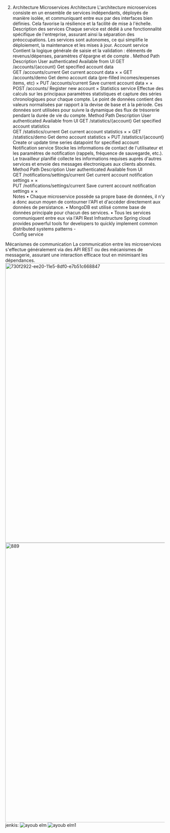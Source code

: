 2. Architecture Microservices
Architecture
L'architecture microservices consiste en un ensemble de services indépendants, déployés de manière isolée, et communiquant entre eux par des interfaces bien définies. Cela favorise la résilience et la facilité de mise à l'échelle.
Description des services
Chaque service est dédié à une fonctionnalité spécifique de l'entreprise, assurant ainsi la séparation des préoccupations. Les services sont autonomes, ce qui simplifie le déploiement, la maintenance et les mises à jour.
Account service
Contient la logique générale de saisie et la validation : éléments de revenus/dépenses, paramètres d'épargne et de compte
.
Method	Path	Description	User authenticated	Available from UI
GET	/accounts/{account}	Get specified account data		
GET	/accounts/current	Get current account data	×	×
GET	/accounts/demo	Get demo account data (pre-filled incomes/expenses items, etc)		×
PUT	/accounts/current	Save current account data	×	×
POST	/accounts/	Register new account		×
Statistics service
Effectue des calculs sur les principaux paramètres statistiques et capture des séries chronologiques pour chaque compte. Le point de données contient des valeurs normalisées par rapport à la devise de base et à la période. Ces données sont utilisées pour suivre la dynamique des flux de trésorerie pendant la durée de vie du compte.
Method	Path	Description	User authenticated	Available from UI
GET	/statistics/{account}	Get specified account statistics		
GET	/statistics/current	Get current account statistics	×	×
GET	/statistics/demo	Get demo account statistics		×
PUT	/statistics/{account}	Create or update time series datapoint for specified account		
Notification service
Stocke les informations de contact de l'utilisateur et les paramètres de notification (rappels, fréquence de sauvegarde, etc.). Le travailleur planifié collecte les informations requises auprès d'autres services et envoie des messages électroniques aux clients abonnés.
Method	Path	Description	User authenticated	Available from UI	
GET	/notifications/settings/current	Get current account notification settings	×	×	
PUT	/notifications/settings/current	Save current account notification settings	×	×	
Notes
• Chaque microservice possède sa propre base de données, il n'y a donc aucun moyen de contourner l'API et d'accéder directement aux données de persistance.
• MongoDB est utilisé comme base de données principale pour chacun des services.
• Tous les services communiquent entre eux via l'API Rest
Infrastructure
Spring cloud provides powerful tools for developers to quickly implement common distributed systems patterns -  
Config service

Mécanismes de communication
La communication entre les microservices s'effectue généralement via des API REST ou des mécanismes de messagerie, assurant une interaction efficace tout en minimisant les dépendances.
 <img width="880" alt="730f2922-ee20-11e5-8df0-e7b51c668847" src="https://github.com/Ayoubelmaghraoui/app-microservise-with-jenkis/assets/122055457/c1bae105-0d67-4a2a-aa80-89cbf06b1215">
<img width="880" alt="889" src="https://github.com/Ayoubelmaghraoui/app-microservise-with-jenkis/assets/122055457/7106ab87-0dee-4c23-a1ad-d22084c9d12b">
jenkis:
![ayoub elm](https://github.com/Ayoubelmaghraoui/app-microservise-with-jenkis/assets/122055457/cbc53a2d-2e20-48a7-9b9e-3224b753451a)
![ayoub elm1](https://github.com/Ayoubelmaghraoui/app-microservise-with-jenkis/assets/122055457/023cbbec-2daf-4c5d-a43c-ebca774ea6aa)

